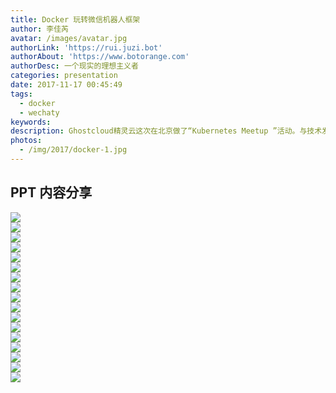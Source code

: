 ```yaml
---
title: Docker 玩转微信机器人框架
author: 李佳芮
avatar: /images/avatar.jpg
authorLink: 'https://rui.juzi.bot'
authorAbout: 'https://www.botorange.com'
authorDesc: 一个现实的理想主义者
categories: presentation
date: 2017-11-17 00:45:49
tags: 
  - docker 
  - wechaty
keywords:
description: Ghostcloud精灵云这次在北京做了“Kubernetes Meetup ”活动。与技术发烧友以及各行业的精英一起，围绕全球顶级开源项目Kubernetes的特性解析、系统架构、案例实践等话题，进行分享交流。我分享了docker 和微信机器人结合的应用。
photos:
  - /img/2017/docker-1.jpg
---
```


## PPT 内容分享

![](/img/2017/docker-2.jpg)       
![](/img/2017/docker-3.jpg)              
![](/img/2017/docker-4.jpg)       
![](/img/2017/docker-5.jpg)       
![](/img/2017/docker-6.jpg)       
![](/img/2017/docker-7.jpg)       
![](/img/2017/docker-8.jpg)       
![](/img/2017/docker-9.jpg)       
![](/img/2017/docker-10.jpg)       
![](/img/2017/docker-11.jpg)       
![](/img/2017/docker-12.jpg)       
![](/img/2017/docker-13.jpg)       
![](/img/2017/docker-14.jpg)       
![](/img/2017/docker-15.jpg)       
![](/img/2017/docker-16.jpg)       
![](/img/2017/docker-17.jpg)       
![](/img/2017/docker-18.jpg)   
